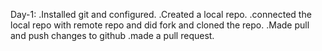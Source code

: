 Day-1:
.Installed git and configured.
.Created a local repo.
.connected the local repo with remote repo and did fork and cloned the repo.
.Made pull and push changes to github
.made a pull request.

